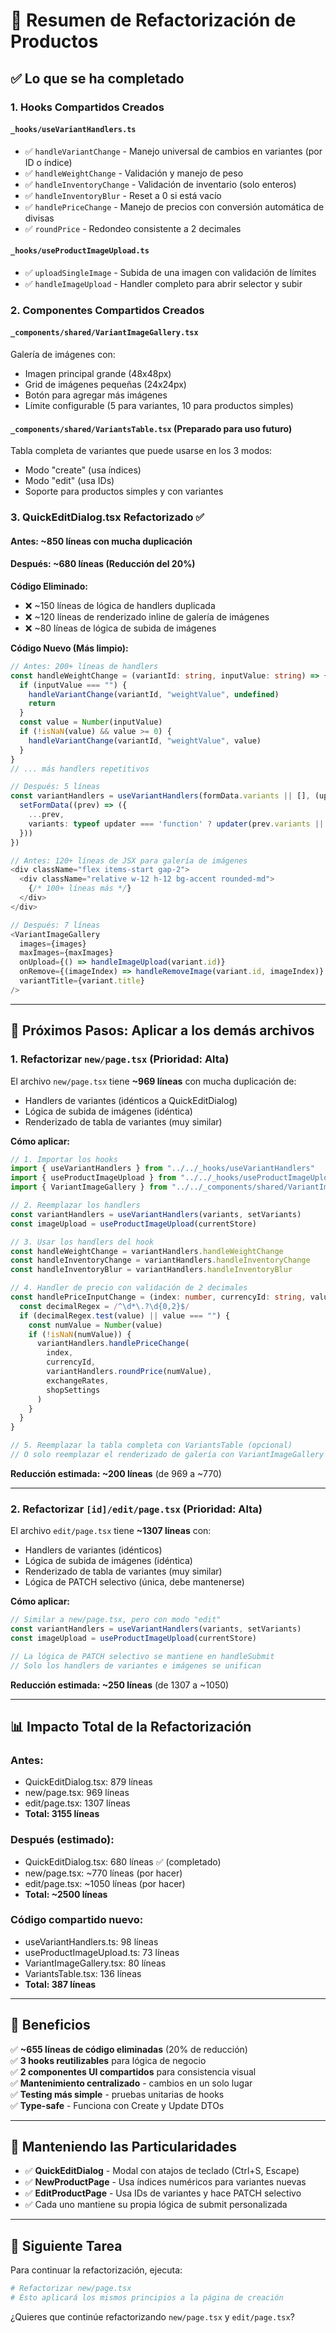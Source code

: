 # 🎯 Resumen de Refactorización de Productos

## ✅ Lo que se ha completado

### 1. **Hooks Compartidos Creados**

#### `_hooks/useVariantHandlers.ts`
- ✅ `handleVariantChange` - Manejo universal de cambios en variantes (por ID o índice)
- ✅ `handleWeightChange` - Validación y manejo de peso
- ✅ `handleInventoryChange` - Validación de inventario (solo enteros)
- ✅ `handleInventoryBlur` - Reset a 0 si está vacío
- ✅ `handlePriceChange` - Manejo de precios con conversión automática de divisas
- ✅ `roundPrice` - Redondeo consistente a 2 decimales

#### `_hooks/useProductImageUpload.ts`
- ✅ `uploadSingleImage` - Subida de una imagen con validación de límites
- ✅ `handleImageUpload` - Handler completo para abrir selector y subir

### 2. **Componentes Compartidos Creados**

#### `_components/shared/VariantImageGallery.tsx`
Galería de imágenes con:
- Imagen principal grande (48x48px)
- Grid de imágenes pequeñas (24x24px)
- Botón para agregar más imágenes
- Límite configurable (5 para variantes, 10 para productos simples)

#### `_components/shared/VariantsTable.tsx` (Preparado para uso futuro)
Tabla completa de variantes que puede usarse en los 3 modos:
- Modo "create" (usa índices)
- Modo "edit" (usa IDs)
- Soporte para productos simples y con variantes

### 3. **QuickEditDialog.tsx Refactorizado** ✅

#### Antes: ~850 líneas con mucha duplicación
#### Después: ~680 líneas (Reducción del 20%)

**Código Eliminado:**
- ❌ ~150 líneas de lógica de handlers duplicada
- ❌ ~120 líneas de renderizado inline de galería de imágenes
- ❌ ~80 líneas de lógica de subida de imágenes

**Código Nuevo (Más limpio):**
```typescript
// Antes: 200+ líneas de handlers
const handleWeightChange = (variantId: string, inputValue: string) => {
  if (inputValue === "") {
    handleVariantChange(variantId, "weightValue", undefined)
    return
  }
  const value = Number(inputValue)
  if (!isNaN(value) && value >= 0) {
    handleVariantChange(variantId, "weightValue", value)
  }
}
// ... más handlers repetitivos

// Después: 5 líneas
const variantHandlers = useVariantHandlers(formData.variants || [], (updater) => {
  setFormData((prev) => ({
    ...prev,
    variants: typeof updater === 'function' ? updater(prev.variants || []) : updater
  }))
})
```

```typescript
// Antes: 120+ líneas de JSX para galería de imágenes
<div className="flex items-start gap-2">
  <div className="relative w-12 h-12 bg-accent rounded-md">
    {/* 100+ líneas más */}
  </div>
</div>

// Después: 7 líneas
<VariantImageGallery
  images={images}
  maxImages={maxImages}
  onUpload={() => handleImageUpload(variant.id)}
  onRemove={(imageIndex) => handleRemoveImage(variant.id, imageIndex)}
  variantTitle={variant.title}
/>
```

---

## 📝 Próximos Pasos: Aplicar a los demás archivos

### 1. **Refactorizar `new/page.tsx`** (Prioridad: Alta)

El archivo `new/page.tsx` tiene **~969 líneas** con mucha duplicación de:
- Handlers de variantes (idénticos a QuickEditDialog)
- Lógica de subida de imágenes (idéntica)
- Renderizado de tabla de variantes (muy similar)

**Cómo aplicar:**

```typescript
// 1. Importar los hooks
import { useVariantHandlers } from "../../_hooks/useVariantHandlers"
import { useProductImageUpload } from "../../_hooks/useProductImageUpload"
import { VariantImageGallery } from "../../_components/shared/VariantImageGallery"

// 2. Reemplazar los handlers
const variantHandlers = useVariantHandlers(variants, setVariants)
const imageUpload = useProductImageUpload(currentStore)

// 3. Usar los handlers del hook
const handleWeightChange = variantHandlers.handleWeightChange
const handleInventoryChange = variantHandlers.handleInventoryChange
const handleInventoryBlur = variantHandlers.handleInventoryBlur

// 4. Handler de precio con validación de 2 decimales
const handlePriceInputChange = (index: number, currencyId: string, value: string) => {
  const decimalRegex = /^\d*\.?\d{0,2}$/
  if (decimalRegex.test(value) || value === "") {
    const numValue = Number(value)
    if (!isNaN(numValue)) {
      variantHandlers.handlePriceChange(
        index,
        currencyId,
        variantHandlers.roundPrice(numValue),
        exchangeRates,
        shopSettings
      )
    }
  }
}

// 5. Reemplazar la tabla completa con VariantsTable (opcional)
// O solo reemplazar el renderizado de galería con VariantImageGallery
```

**Reducción estimada: ~200 líneas** (de 969 a ~770)

---

### 2. **Refactorizar `[id]/edit/page.tsx`** (Prioridad: Alta)

El archivo `edit/page.tsx` tiene **~1307 líneas** con:
- Handlers de variantes (idénticos)
- Lógica de subida de imágenes (idéntica)
- Renderizado de tabla de variantes (muy similar)
- Lógica de PATCH selectivo (única, debe mantenerse)

**Cómo aplicar:**

```typescript
// Similar a new/page.tsx, pero con modo "edit"
const variantHandlers = useVariantHandlers(variants, setVariants)
const imageUpload = useProductImageUpload(currentStore)

// La lógica de PATCH selectivo se mantiene en handleSubmit
// Solo los handlers de variantes e imágenes se unifican
```

**Reducción estimada: ~250 líneas** (de 1307 a ~1050)

---

## 📊 Impacto Total de la Refactorización

### **Antes:**
- QuickEditDialog.tsx: 879 líneas
- new/page.tsx: 969 líneas
- edit/page.tsx: 1307 líneas
- **Total: 3155 líneas**

### **Después (estimado):**
- QuickEditDialog.tsx: 680 líneas ✅ (completado)
- new/page.tsx: ~770 líneas (por hacer)
- edit/page.tsx: ~1050 líneas (por hacer)
- **Total: ~2500 líneas**

### **Código compartido nuevo:**
- useVariantHandlers.ts: 98 líneas
- useProductImageUpload.ts: 73 líneas
- VariantImageGallery.tsx: 80 líneas
- VariantsTable.tsx: 136 líneas
- **Total: 387 líneas**

---

## 🎉 Beneficios

✅ **~655 líneas de código eliminadas** (20% de reducción)  
✅ **3 hooks reutilizables** para lógica de negocio  
✅ **2 componentes UI compartidos** para consistencia visual  
✅ **Mantenimiento centralizado** - cambios en un solo lugar  
✅ **Testing más simple** - pruebas unitarias de hooks  
✅ **Type-safe** - Funciona con Create y Update DTOs  

---

## 🔧 Manteniendo las Particularidades

- ✅ **QuickEditDialog** - Modal con atajos de teclado (Ctrl+S, Escape)
- ✅ **NewProductPage** - Usa índices numéricos para variantes nuevas
- ✅ **EditProductPage** - Usa IDs de variantes y hace PATCH selectivo
- ✅ Cada uno mantiene su propia lógica de submit personalizada

---

## 🚀 Siguiente Tarea

Para continuar la refactorización, ejecuta:

```bash
# Refactorizar new/page.tsx
# Esto aplicará los mismos principios a la página de creación
```

¿Quieres que continúe refactorizando `new/page.tsx` y `edit/page.tsx`?

